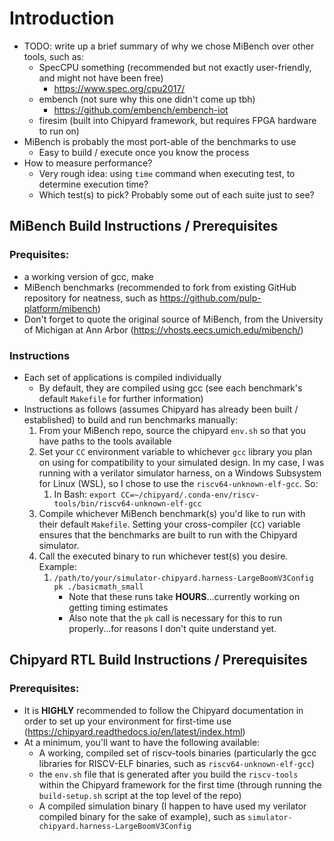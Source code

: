 # Introduction
- TODO: write up a brief summary of why we chose MiBench over other tools, such as:
  - SpecCPU something (recommended but not exactly user-friendly, and might not have been free)
    - https://www.spec.org/cpu2017/
  - embench (not sure why this one didn't come up tbh)
    - https://github.com/embench/embench-iot
  - firesim (built into Chipyard framework, but requires FPGA hardware to run on)
- MiBench is probably the most port-able of the benchmarks to use
  - Easy to build / execute once you know the process
- How to measure performance?
  - Very rough idea: using `time` command when executing test, to determine execution time?
  - Which test(s) to pick? Probably some out of each suite just to see?

## MiBench Build Instructions / Prerequisites
### Prequisites:
- a working version of gcc, make
- MiBench benchmarks (recommended to fork from existing GitHub repository for neatness, such as https://github.com/pulp-platform/mibench)
- Don't forget to quote the original source of MiBench, from the University of Michigan at Ann Arbor (https://vhosts.eecs.umich.edu/mibench/)

### Instructions
- Each set of applications is compiled individually
  - By default, they are compiled using gcc (see each benchmark's default `Makefile` for further information)
- Instructions as follows (assumes Chipyard has already been built / established) to build and run benchmarks manually:
  1. From your MiBench repo, source the chipyard `env.sh` so that you have paths to the tools available
  1. Set your `CC` environment variable to whichever `gcc` library you plan on using for compatibility to your simulated design. In my case, I was running with a verilator simulator harness, on a Windows Subsystem for Linux (WSL), so I chose to use the `riscv64-unknown-elf-gcc`. So:
     1. In Bash: `export CC=~/chipyard/.conda-env/riscv-tools/bin/riscv64-unknown-elf-gcc`
  1. Compile whichever MiBench benchmark(s) you'd like to run with their default `Makefile`. Setting your cross-compiler (`CC`) variable ensures that the benchmarks are built to run with the Chipyard simulator.
  1. Call the executed binary to run whichever test(s) you desire. Example:
     1. `/path/to/your/simulator-chipyard.harness-LargeBoomV3Config pk ./basicmath_small`
        - Note that these runs take **HOURS**...currently working on getting timing estimates
        - Also note that the `pk` call is necessary for this to run properly...for reasons I don't quite understand yet.

## Chipyard RTL Build Instructions / Prerequisites
### Prerequisites:
- It is **HIGHLY** recommended to follow the Chipyard documentation in order to set up your environment for first-time use (https://chipyard.readthedocs.io/en/latest/index.html)
- At a minimum, you'll want to have the following available:
  - A working, compiled set of riscv-tools binaries (particularly the gcc libraries for RISCV-ELF binaries, such as `riscv64-unknown-elf-gcc`)
  - the `env.sh` file that is generated after you build the `riscv-tools` within the Chipyard framework for the first time (through running the `build-setup.sh` script at the top level of the repo)
  - A compiled simulation binary (I happen to have used my verilator compiled binary for the sake of example), such as `simulator-chipyard.harness-LargeBoomV3Config`